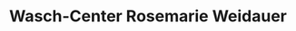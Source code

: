 ---
title: "Wasch-Center Rosemarie Weidauer"
url: /chemnitz/wasch-center-rosemarie-weidauer/
shop: Wäscherei
---